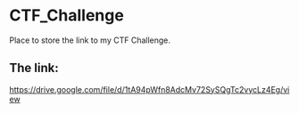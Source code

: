 # CTF_Challenge
Place to store the link to my CTF Challenge.

## The link:
https://drive.google.com/file/d/1tA94pWfn8AdcMv72SySQgTc2vycLz4Eg/view

